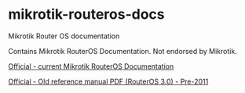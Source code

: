 # mikrotik-routeros-docs
Mikrotik Router OS documentation

Contains Mikrotik RouterOS Documentation. Not endorsed by Mikrotik.

[Official - current Mikrotik RouterOS Documentation](https://help.mikrotik.com/docs/)

[Official - Old reference manual PDF (RouterOS 3.0) - Pre-2011](fruafr/mikrotik-routeros-docs/ros_3_0_reference_manual.pdf)
